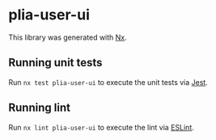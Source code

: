 # plia-user-ui

This library was generated with [Nx](https://nx.dev).


## Running unit tests

Run `nx test plia-user-ui` to execute the unit tests via [Jest](https://jestjs.io).


## Running lint

Run `nx lint plia-user-ui` to execute the lint via [ESLint](https://eslint.org/).

